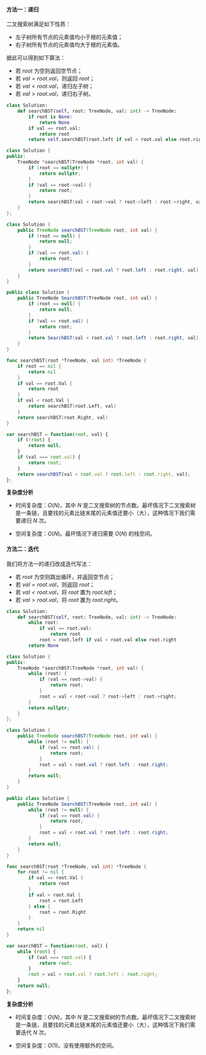 #### 方法一：递归

二叉搜索树满足如下性质：

- 左子树所有节点的元素值均小于根的元素值；
- 右子树所有节点的元素值均大于根的元素值。

据此可以得到如下算法：

- 若 $\textit{root}$ 为空则返回空节点；
- 若 $\textit{val}=\textit{root}.\textit{val}$，则返回 $\textit{root}$；
- 若 $\textit{val}<\textit{root}.\textit{val}$，递归左子树；
- 若 $\textit{val}>\textit{root}.\textit{val}$，递归右子树。

```Python [sol1-Python3]
class Solution:
    def searchBST(self, root: TreeNode, val: int) -> TreeNode:
        if root is None:
            return None
        if val == root.val:
            return root
        return self.searchBST(root.left if val < root.val else root.right, val)
```

```C++ [sol1-C++]
class Solution {
public:
    TreeNode *searchBST(TreeNode *root, int val) {
        if (root == nullptr) {
            return nullptr;
        }
        if (val == root->val) {
            return root;
        }
        return searchBST(val < root->val ? root->left : root->right, val);
    }
};
```

```Java [sol1-Java]
class Solution {
    public TreeNode searchBST(TreeNode root, int val) {
        if (root == null) {
            return null;
        }
        if (val == root.val) {
            return root;
        }
        return searchBST(val < root.val ? root.left : root.right, val);
    }
}
```

```C# [sol1-C#]
public class Solution {
    public TreeNode SearchBST(TreeNode root, int val) {
        if (root == null) {
            return null;
        }
        if (val == root.val) {
            return root;
        }
        return SearchBST(val < root.val ? root.left : root.right, val);
    }
}
```

```go [sol1-Golang]
func searchBST(root *TreeNode, val int) *TreeNode {
    if root == nil {
        return nil
    }
    if val == root.Val {
        return root
    }
    if val < root.Val {
        return searchBST(root.Left, val)
    }
    return searchBST(root.Right, val)
}
```

```JavaScript [sol1-JavaScript]
var searchBST = function(root, val) {
    if (!root) {
        return null;
    }
    if (val === root.val) {
        return root;
    }
    return searchBST(val < root.val ? root.left : root.right, val);
};
```

**复杂度分析**

- 时间复杂度：$O(N)$，其中 $N$ 是二叉搜索树的节点数。最坏情况下二叉搜索树是一条链，且要找的元素比链末尾的元素值还要小（大），这种情况下我们需要递归 $N$ 次。

- 空间复杂度：$O(N)$。最坏情况下递归需要 $O(N)$ 的栈空间。

#### 方法二：迭代

我们将方法一的递归改成迭代写法：

- 若 $\textit{root}$ 为空则跳出循环，并返回空节点；
- 若 $\textit{val}=\textit{root}.\textit{val}$，则返回 $\textit{root}$；
- 若 $\textit{val}<\textit{root}.\textit{val}$，将 $\textit{root}$ 置为 $\textit{root}.\textit{left}$；
- 若 $\textit{val}>\textit{root}.\textit{val}$，将 $\textit{root}$ 置为 $\textit{root}.\textit{right}$。

```Python [sol2-Python3]
class Solution:
    def searchBST(self, root: TreeNode, val: int) -> TreeNode:
        while root:
            if val == root.val:
                return root
            root = root.left if val < root.val else root.right
        return None
```

```C++ [sol2-C++]
class Solution {
public:
    TreeNode *searchBST(TreeNode *root, int val) {
        while (root) {
            if (val == root->val) {
                return root;
            }
            root = val < root->val ? root->left : root->right;
        }
        return nullptr;
    }
};
```

```Java [sol2-Java]
class Solution {
    public TreeNode searchBST(TreeNode root, int val) {
        while (root != null) {
            if (val == root.val) {
                return root;
            }
            root = val < root.val ? root.left : root.right;
        }
        return null;
    }
}
```

```C# [sol2-C#]
public class Solution {
    public TreeNode SearchBST(TreeNode root, int val) {
        while (root != null) {
            if (val == root.val) {
                return root;
            }
            root = val < root.val ? root.left : root.right;
        }
        return null;
    }
}
```

```go [sol2-Golang]
func searchBST(root *TreeNode, val int) *TreeNode {
    for root != nil {
        if val == root.Val {
            return root
        }
        if val < root.Val {
            root = root.Left
        } else {
            root = root.Right
        }
    }
    return nil
}
```

```JavaScript [sol2-JavaScript]
var searchBST = function(root, val) {
    while (root) {
        if (val === root.val) {
            return root;
        }
        root = val < root.val ? root.left : root.right;
    }
    return null;
};
```

**复杂度分析**

- 时间复杂度：$O(N)$，其中 $N$ 是二叉搜索树的节点数。最坏情况下二叉搜索树是一条链，且要找的元素比链末尾的元素值还要小（大），这种情况下我们需要迭代 $N$ 次。

- 空间复杂度：$O(1)$。没有使用额外的空间。
